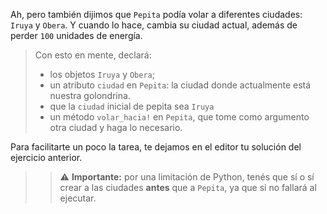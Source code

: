 Ah, pero también dijimos que `Pepita` podía volar a diferentes ciudades: `Iruya` y `Obera`. Y cuando lo hace, cambia su ciudad actual, además de perder `100` unidades de energía.

> Con esto en mente, declará:
>
> * los objetos `Iruya` y `Obera`;
> * un atributo `ciudad` en `Pepita`: la ciudad donde actualmente está nuestra golondrina.
> * que la `ciudad` inicial de pepita sea `Iruya`
> * un método `volar_hacia!` en `Pepita`, que tome como argumento otra ciudad y haga lo necesario.

Para facilitarte un poco la tarea, te dejamos en el editor tu solución del ejercicio anterior.

>> :warning: **Importante:** por una limitación de Python, tenés que sí o sí crear a las ciudades **antes** que a `Pepita`, ya que si no fallará al ejecutar.
